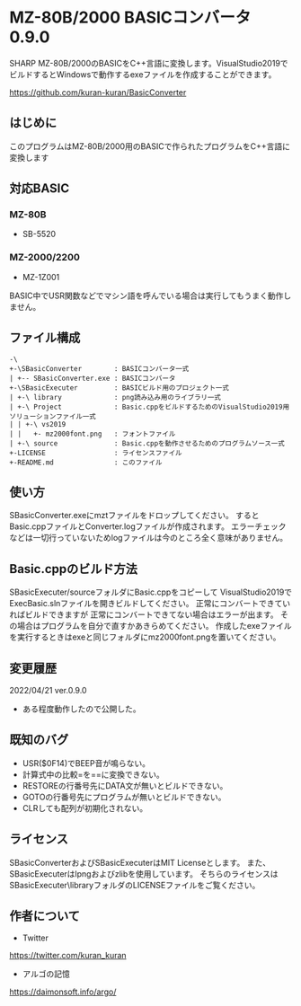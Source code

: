# MZ-80B/2000 BASICコンバータ 0.9.0
SHARP MZ-80B/2000のBASICをC++言語に変換します。VisualStudio2019でビルドするとWindowsで動作するexeファイルを作成することができます。

https://github.com/kuran-kuran/BasicConverter

## はじめに
このプログラムはMZ-80B/2000用のBASICで作られたプログラムをC++言語に変換します

## 対応BASIC
### MZ-80B
- SB-5520
### MZ-2000/2200
- MZ-1Z001

BASIC中でUSR関数などでマシン語を呼んでいる場合は実行してもうまく動作しません。

## ファイル構成
```
-\
+-\SBasicConverter        : BASICコンバータ一式
| +-- SBasicConverter.exe : BASICコンバータ
+-\SBasicExecuter         : BASICビルド用のプロジェクト一式
| +-\ library             : png読み込み用のライブラリ一式
| +-\ Project             : Basic.cppをビルドするためのVisualStudio2019用ソリューションファイル一式
| | +-\ vs2019
| |   +- mz2000font.png   : フォントファイル
| +-\ source              : Basic.cppを動作させるためのプログラムソース一式
+-LICENSE                 : ライセンスファイル
+-README.md               : このファイル
```

## 使い方
SBasicConverter.exeにmztファイルをドロップしてください。
するとBasic.cppファイルとConverter.logファイルが作成されます。
エラーチェックなどは一切行っていないためlogファイルは今のところ全く意味がありません。

## Basic.cppのビルド方法
SBasicExecuter/sourceフォルダにBasic.cppをコピーして
VisualStudio2019でExecBasic.slnファイルを開きビルドしてください。
正常にコンバートできていればビルドできますが
正常にコンバートできてない場合はエラーが出ます。
その場合はプログラムを自分で直すかあきらめてください。
作成したexeファイルを実行するときはexeと同じフォルダにmz2000font.pngを置いてください。

## 変更履歴
2022/04/21 ver.0.9.0
- ある程度動作したので公開した。

## 既知のバグ
- USR($0F14)でBEEP音が鳴らない。
- 計算式中の比較=を==に変換できない。
- RESTOREの行番号先にDATA文が無いとビルドできない。
- GOTOの行番号先にプログラムが無いとビルドできない。
- CLRしても配列が初期化されない。

## ライセンス
SBasicConverterおよびSBasicExecuterはMIT Licenseとします。
また、SBasicExecuterはlpngおよびzlibを使用しています。
そちらのライセンスはSBasicExecuter\libraryフォルダのLICENSEファイルをご覧ください。

## 作者について
- Twitter

https://twitter.com/kuran_kuran

- アルゴの記憶

https://daimonsoft.info/argo/
